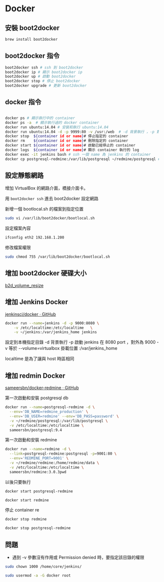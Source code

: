 # Docker 

## 安裝 boot2docker

```sh
brew install boot2docker
```

## boot2docker 指令

```sh
boot2docker ssh # ssh 到 boot2docker
boot2docker ip # 顯示 boot2docker ip
boot2docker up # 啟動 boot2docker
boot2docker stop # 停止 boot2docker
boot2docker upgrade # 更新 boot2docker
```

## docker 指令

```sh

docker ps # 顯示執行中的 container 
docker ps -a  # 顯示執行過的 docker container 
docker run ubuntu:14.04 # 安裝和執行 ubuntu:14.04
docker run ubuntu:14.04 -d -p 9999:80 -v /usr:/web  # -d 背景執行 ，-p 對外的 Port:內部的 Port 、-v 參數要同步的資料夾、。
docker stop  ${container id or name}# 停止指定的 container
docker rm    ${container id or name}# 刪除指定的 container
docker start ${container id or name}# 啟動已經停止的 container
docker logs  ${container id or name}# 顯示 container 執行的 log 
docker exec -it jenkins bash # ssh 一個 name 為 jenkins 的 container
docker cp postgresql-redmine:/var/lib/postgresql ~/redmine/postgresql # 複製 postgresql-redmine contaniner 的內容到 本機目錄 ~/redmine/postgresql 下
```

## 設定靜態網路

增加 VirtualBox 的網路介面，橋接介面卡。

用 `boot2docker ssh` 進去 boot2docker 設定網路

新增一個 bootlocal.sh 的檔案到指定位置

```sh
sudo vi /var/lib/boot2docker/bootlocal.sh
```
設定檔案內容

```sh
ifconfig eth2 192.168.1.200
```
修改檔案權限

```sh
sudo chmod 755 /var/lib/boot2docker/bootlocal.sh
```

## 增加 boot2docker 硬碟大小

[b2d_volume_resize](https://docs.docker.com/articles/b2d_volume_resize/)


## 增加 Jenkins Docker 

[jenkinsci/docker · GitHub](https://github.com/jenkinsci/docker)


``` sh
docker run --name=jenkins -d -p 9000:8080 \
	-v /etc/localtime:/etc/localtime   \
	-v ~/jenkins:/var/jenkins_home jenkins
```

設定到本機指定目錄
-d 背景執行
-p 啟動 jenkins 在 8080 port ，對外為 9000 
-v 等於  --volume=virtualbox 掛載位置 :/var/jenkins_home

localtime 是為了讓與 host 時區相同


## 增加 redmin Docker

[sameersbn/docker-redmine · GitHub](https://github.com/sameersbn/docker-redmine)

第一次啟動和安裝 postgresql db

```sh
docker run --name=postgresql-redmine -d \
  --env='DB_NAME=redmine_production' \
  --env='DB_USER=redmine' --env='DB_PASS=password' \
  -v ~/redmine/postgresql:/var/lib/postgresql \
  -v /etc/localtime:/etc/localtime \
  sameersbn/postgresql:9.4
```

第一次啟動和安裝 redmine

```sh
docker run --name=redmine -d \
  --link=postgresql-redmine:postgresql -p=9001:80 \
  --env='REDMINE_PORT=9001' \
  -v ~/redmine/redmine:/home/redmine/data \
  -v /etc/localtime:/etc/localtime \
  sameersbn/redmine:3.0.3pwd
```

以後只要執行

```sh
docker start postgresql-redmine

docker start redmine

```
停止 container
re
```sh
docker stop redmine

docker stop postgresql-redmine
```  
  
## 問題

- 遇到 -v 參數沒有作用或 Permission denied 時，要指定該目錄的權限

```sh  
sudo chown 1000 /home/core/jenkins/

sudo usermod -a -G docker root
```
